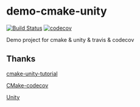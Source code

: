 # demo-cmake-unity

[![Build Status](https://travis-ci.com/kaaass/demo-cmake-unity.svg?branch=master)](https://travis-ci.com/kaaass/demo-cmake-unity)
[![codecov](https://codecov.io/gh/kaaass/demo-cmake-unity/branch/master/graph/badge.svg)](https://codecov.io/gh/kaaass/demo-cmake-unity)

Demo project for cmake &amp; unity &amp; travis &amp; codecov

## Thanks

[cmake-unity-tutorial](https://github.com/rpoisel/cmake-unity-tutorial)

[CMake-codecov](https://github.com/RWTH-HPC/CMake-codecov)

[Unity](https://github.com/ThrowTheSwitch/Unity)